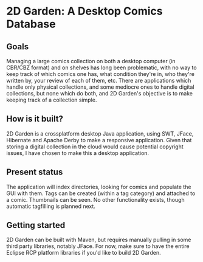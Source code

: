 2D Garden: A Desktop Comics Database
====================================

Goals
-----

Managing a large comics collection on both a desktop computer (in CBR/CBZ
format) and on shelves has long been problematic, with no way to keep track
of which comics one has, what condition they're in, who they're written by,
your review of each of them, etc. There are applications which handle only
physical collections, and some mediocre ones to handle digital collections,
but none which do both, and 2D Garden's objective is to make keeping track
of a collection simple.

How is it built?
----------------

2D Garden is a crossplatform desktop Java application, using SWT, JFace,
Hibernate and Apache Derby to make a responsive application. Given that
storing a digital collection in the cloud would cause potential copyright
issues, I have chosen to make this a desktop application.

Present status
--------------

The application will index directories, looking for comics and populate the
GUI with them. Tags can be created (within a tag category) and attached to
a comic. Thumbnails can be seen. No other functionality exists, though
automatic tagfilling is planned next.

Getting started
---------------

2D Garden can be built with Maven, but requires manually pulling in some
third party libraries, notably JFace. For now, make sure to have the entire
Eclipse RCP platform libraries if you'd like to build 2D Garden.

